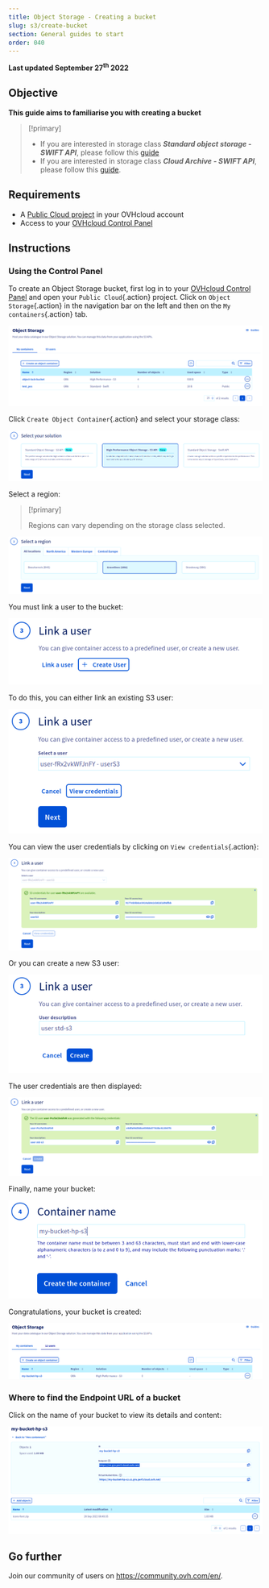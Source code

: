```yaml
---
title: Object Storage - Creating a bucket
slug: s3/create-bucket
section: General guides to start
order: 040
---
```


**Last updated September 27<sup>th</sup> 2022**

## Objective

**This guide aims to familiarise you with creating a bucket**

> [!primary]
>
> - If you are interested in storage class ***Standard object storage - SWIFT API***, please follow this [guide](https://docs.ovh.com/asia/en/storage/pcs/create-container/)
> - If you are interested in storage class ***Cloud Archive - SWIFT API***, please follow this [guide](https://docs.ovh.com/asia/en/storage/pca/create-container/).
>

## Requirements

- A [Public Cloud project](https://www.ovhcloud.com/asia/public-cloud/) in your OVHcloud account
- Access to your [OVHcloud Control Panel](https://www.ovh.com/auth/?action=gotomanager\&from=https://www.ovh.co.uk/\&ovhSubsidiary=GB)

## Instructions

### Using the Control Panel

To create an Object Storage bucket, first log in to your [OVHcloud Control Panel](https://www.ovh.com/auth/?action=gotomanager\&from=https://www.ovh.co.uk/\&ovhSubsidiary=GB) and open your `Public Cloud`{.action} project. Click on `Object Storage`{.action} in the navigation bar on the left and then on the `My containers`{.action} tab.

![My Dashboard containers](images/highperf-create-container-2022092808185322.png)

Click `Create Object Container`{.action} and select your storage class:

![Select your solution](images/highperf-create-container-20220928081750384.png)

Select a region:

> [!primary]
>
> Regions can vary depending on the storage class selected.
>

![Select a region](images/highperf-create-container-20220928082104424.png)

You must link a user to the bucket:

![Link to user](images/highperf-create-container-20220928082210758.png)

To do this, you can either link an existing S3 user:

![Link to user](images/highperf-create-container-20220928082306958.png)

You can view the user credentials by clicking on `View credentials`{.action}:

![view credentials](images/highperf-create-container-20220928082435427.png)

Or you can create a new S3 user:

![Create S3 user](images/highperf-create-container-20220928082604314.png)

The user credentials are then displayed:

![User created credentials](images/highperf-create-container-20220928082836834.png)

Finally, name your bucket:

![Container name](images/highperf-create-container-20220928082938155.png)

Congratulations, your bucket is created:

![Result](images/highperf-create-container-20220928083209650.png)

### Where to find the Endpoint URL of a bucket

Click on the name of your bucket to view its details and content:

![Bucket details](images/highperf-create-container-20220928091433895.png)

## Go further

Join our community of users on <https://community.ovh.com/en/>.
